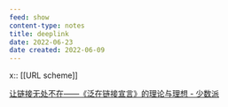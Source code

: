 ```yaml
---
feed: show
content-type: notes
title: deeplink
date: 2022-06-23
date created: 2022-06-09
---
```


x:: [[URL scheme]]

[让链接无处不在——《泛在链接宣言》的理论与理想 - 少数派](cubox://card?id=ff808081814243ea0181472fe1487531)
